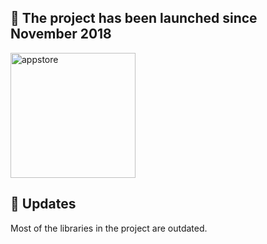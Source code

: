 ## 🚀 The project has been launched since November 2018

[<img alt="appstore" src="https://upload.wikimedia.org/wikipedia/commons/3/3c/Download_on_the_App_Store_Badge.svg" width="200" />](https://apps.apple.com/ca/app/project-previews/id1443056741) 

## 🎯 Updates

Most of the libraries in the project are outdated.
